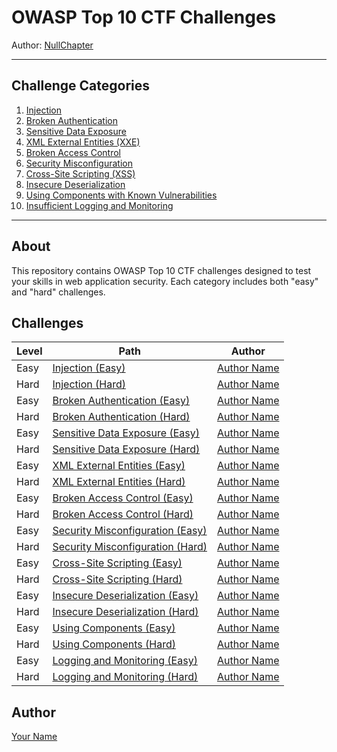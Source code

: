 # OWASP Top 10 CTF Challenges

Author: [NullChapter](https://github.com/NullChapter)

---

## Challenge Categories

1. [Injection](./Injection)
2. [Broken Authentication](./Broken%20Authentication)
3. [Sensitive Data Exposure](./Sensitive%20Data%20Exposure)
4. [XML External Entities (XXE)](./XML%20External%20Entities%20(XXE))
5. [Broken Access Control](./Broken%20Access%20Control)
6. [Security Misconfiguration](./Security%20Misconfiguration)
7. [Cross-Site Scripting (XSS)](./Cross-Site%20Scripting%20(XSS))
8. [Insecure Deserialization](./Insecure%20Deserialization)
9. [Using Components with Known Vulnerabilities](./Using%20Components%20with%20Known%20Vulnerabilities)
10. [Insufficient Logging and Monitoring](./Insufficient%20Logging%20and%20Monitoring)

---

## About

This repository contains OWASP Top 10 CTF challenges designed to test your skills in web application security. Each category includes both "easy" and "hard" challenges.

## Challenges

| Level | Path                                    | Author                           |
|-------|-----------------------------------------|----------------------------------|
| Easy  | [Injection (Easy)](./Injection/easy)     | [Author Name](https://github.com/authorusername) |
| Hard  | [Injection (Hard)](./Injection/easy)     | [Author Name](https://github.com/authorusername) |
| Easy  | [Broken Authentication (Easy)](./Broken%20Authentication/easy) | [Author Name](https://github.com/authorusername) |
| Hard  | [Broken Authentication (Hard)](./Broken%20Authentication/hard) | [Author Name](https://github.com/authorusername) |
| Easy  | [Sensitive Data Exposure (Easy)](./Sensitive%20Data%20Exposure/easy) | [Author Name](https://github.com/authorusername) |
| Hard  | [Sensitive Data Exposure (Hard)](./Sensitive%20Data%20Exposure/hard) | [Author Name](https://github.com/authorusername) |
| Easy  | [XML External Entities (Easy)](./XML%20External%20Entities%20(XXE)/easy) | [Author Name](https://github.com/authorusername) |
| Hard  | [XML External Entities (Hard)](./XML%20External%20Entities%20(XXE)/hard) | [Author Name](https://github.com/authorusername) |
| Easy  | [Broken Access Control (Easy)](./Broken%20Access%20Control/easy) | [Author Name](https://github.com/authorusername) |
| Hard  | [Broken Access Control (Hard)](./Broken%20Access%20Control/hard) | [Author Name](https://github.com/authorusername) |
| Easy  | [Security Misconfiguration (Easy)](./Security%20Misconfiguration/easy) | [Author Name](https://github.com/authorusername) |
| Hard  | [Security Misconfiguration (Hard)](./Security%20Misconfiguration/hard) | [Author Name](https://github.com/authorusername) |
| Easy  | [Cross-Site Scripting (Easy)](./Cross-Site%20Scripting%20(XSS)/easy) | [Author Name](https://github.com/authorusername) |
| Hard  | [Cross-Site Scripting (Hard)](./Cross-Site%20Scripting%20(XSS)/hard) | [Author Name](https://github.com/authorusername) |
| Easy  | [Insecure Deserialization (Easy)](./Insecure%20Deserialization/easy) | [Author Name](https://github.com/authorusername) |
| Hard  | [Insecure Deserialization (Hard)](./Insecure%20Deserialization/hard) | [Author Name](https://github.com/authorusername) |
| Easy  | [Using Components (Easy)](./Using%20Components%20with%20Known%20Vulnerabilities/easy) | [Author Name](https://github.com/authorusername) |
| Hard  | [Using Components (Hard)](./Using%20Components%20with%20Known%20Vulnerabilities/hard) | [Author Name](https://github.com/authorusername) |
| Easy  | [Logging and Monitoring (Easy)](./Insufficient%20Logging%20and%20Monitoring/easy) | [Author Name](https://github.com/authorusername) |
| Hard  | [Logging and Monitoring (Hard)](./Insufficient%20Logging%20and%20Monitoring/hard) | [Author Name](https://github.com/authorusername) |

## Author

[Your Name](https://github.com/yourusername)

